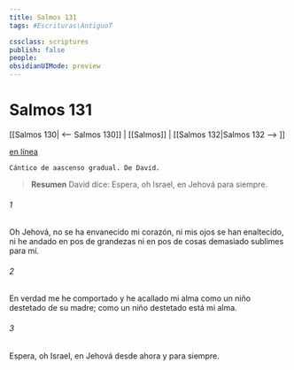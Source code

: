 ```yaml
---
title: Salmos 131
tags: #Escrituras\AntiguoT

cssclass: scriptures
publish: false
people:
obsidianUIMode: preview
---
```


# Salmos 131
[[Salmos 130| <-- Salmos 130]] | [[Salmos]] | [[Salmos 132|Salmos 132 --> ]]

[en línea](https://churchofjesuschrist.org/study/scriptures/ot/ps/131?lang=spa)

```
Cántico de aascenso gradual. De David.
```

> __Resumen__
David dice: Espera, oh Israel, en Jehová para siempre.

###### 1 
Oh Jehová, no se ha 
envanecido
 mi corazón, ni mis ojos se han enaltecido,
ni he andado en 
pos de
 grandezas
ni en 
pos de
 cosas demasiado sublimes para mí.

###### 2 
En verdad me he comportado y he acallado mi alma
como un niño destetado de su madre;
como un niño destetado está mi alma.

###### 3 
Espera, oh Israel, en Jehová
desde ahora y para siempre.

